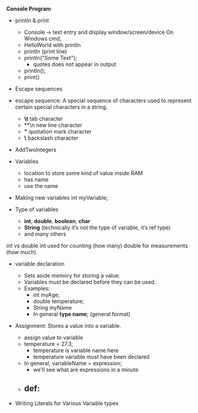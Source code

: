 **Console Program**
- println & print
	- Console -> text entry and display window/screen/device
					On Windows cmd,
    - HelloWorld with println
    - println (print line)
    - println("Some Text");
		- quotes does not appear in output
	- println();
    - print()
- Escape sequences
- escape sequence: A special sequence of characters used to represent certain special characters in a string.
	- **\t** 		tab character
	- **\n 		new line character
	- **\"** 		quotation mark character
	- **\\** 		backslash character

- AddTwoIntegers


- Variables
	- location to store some kind of value inside RAM
	- has name
	- use the name

- Making new variables
	int myVariable;

- Type of variables
	- **int**, **double**, **boolean**, **char**
	- **String** (technically it’s not the type of variable, it’s ref type)
	- and many others

int vs double
	int used for counting (how many)
	double for measurements (how much)

- variable declaration
	- Sets aside memory for storing a value.
	- Variables must be declared before they can be used.
	- Examples:
        - int myAge;
        - double temperature;
        - String myName
        - In general **type name**; (general format)

- Assignment: Stores a value into a variable.
    - assign value to variable
    - temperature = 27.3;
        - temperature is variable name here
        - temperature variable must have been declared
    - In general, variableName = expression;
        - we'll see what are expressions in a minute
    - def:
        -

- Writing Literals for Various Variable types






